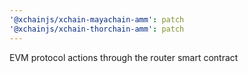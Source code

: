 ```yaml
---
'@xchainjs/xchain-mayachain-amm': patch
'@xchainjs/xchain-thorchain-amm': patch
---
```


EVM protocol actions through the router smart contract
